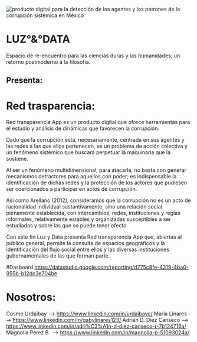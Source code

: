 
![producto digital para la detección de los agentes y los patrones de la corrupción sistémica en México](https://user-images.githubusercontent.com/117612038/205467535-2a8b76df-8f2e-43bd-b4b4-2eb8905b62eb.gif)

# LUZ°&°DATA
Espacio de re-encuentro para las ciencias duras y las humanidades; un retorno postmoderno a la filosofía.

## Presenta:

# Red trasparencia:

Red transparencia App es un producto digital que ofrece herramientas para el
estudio y análisis de dinámicas que favorecen la corrupción.

Dado que la corrupción está, necesariamente, centrada en sus agentes y las redes a
las que ellos pertenecen, es un problema de acción colectiva y un fenómeno
sistémico que buscará perpetuar la maquinaria que la sostiene.

Al ser un fenómeno multidimensional, para atacarle, no basta con generar
mecanismos detractores para aquellos con poder; es indispensable la identificación
de dichas redes y la protección de los actores que pudiesen ser coercionados a
participar en actos de corrupción.

Así como Arellano (2012), consideramos que la corrupción no es un acto de
racionalidad individual sustantivamente, sino una relación social plenamente
establecida, con intercambios, redes, instituciones y reglas informales, relativamente
estables y organizadas susceptibles a ser estudiadas y sobre las que se puede tener
efecto.

Con este fin Luz y Data presenta Red transparencia App que, abiertas al público
general, permite la consulta de espacios geográficos y la identificación del flujo social
entre ellos y las diversas instituciones gubernamentales de las que forman parte.




#Dasboard
https://datastudio.google.com/reporting/d775c8fe-4319-4ba0-955b-b12dc3e704be




# Nosotros:
Cosme Urdaibay          --> https://www.linkedin.com/in/urdaibayc/
María Linares           --> https://www.linkedin.com/in/gabylinares123/
Adrián D. Diez Canseco  --> https://www.linkedin.com/in/adri%C3%A1n-d-diez-canseco-r-7b124716a/
Magnolia Pérez B.       --> https://www.linkedin.com/in/magnolia-p-51093024a/
